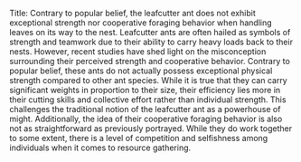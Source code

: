 Title: Contrary to popular belief, the leafcutter ant does not exhibit exceptional strength nor cooperative foraging behavior when handling leaves on its way to the nest.
Leafcutter ants are often hailed as symbols of strength and teamwork due to their ability to carry heavy loads back to their nests. However, recent studies have shed light on the misconception surrounding their perceived strength and cooperative behavior. Contrary to popular belief, these ants do not actually possess exceptional physical strength compared to other ant species. While it is true that they can carry significant weights in proportion to their size, their efficiency lies more in their cutting skills and collective effort rather than individual strength. This challenges the traditional notion of the leafcutter ant as a powerhouse of might. Additionally, the idea of their cooperative foraging behavior is also not as straightforward as previously portrayed. While they do work together to some extent, there is a level of competition and selfishness among individuals when it comes to resource gathering.